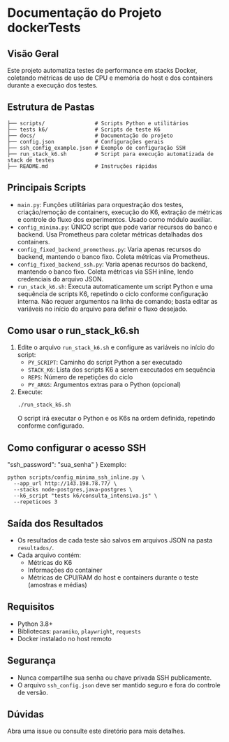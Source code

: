 # Documentação do Projeto dockerTests

## Visão Geral
Este projeto automatiza testes de performance em stacks Docker, coletando métricas de uso de CPU e memória do host e dos containers durante a execução dos testes.

## Estrutura de Pastas
```
├── scripts/                # Scripts Python e utilitários
├── tests k6/               # Scripts de teste K6
├── docs/                   # Documentação do projeto
├── config.json             # Configurações gerais
├── ssh_config_example.json # Exemplo de configuração SSH
├── run_stack_k6.sh         # Script para execução automatizada de stack de testes
├── README.md               # Instruções rápidas
```


## Principais Scripts
- `main.py`: Funções utilitárias para orquestração dos testes, criação/remoção de containers, execução do K6, extração de métricas e controle do fluxo dos experimentos. Usado como módulo auxiliar.
- `config_minima.py`: ÚNICO script que pode variar recursos do banco e backend. Usa Prometheus para coletar métricas detalhadas dos containers.
- `config_fixed_backend_prometheus.py`: Varia apenas recursos do backend, mantendo o banco fixo. Coleta métricas via Prometheus.
- `config_fixed_backend_ssh.py`: Varia apenas recursos do backend, mantendo o banco fixo. Coleta métricas via SSH inline, lendo credenciais do arquivo JSON.
- `run_stack_k6.sh`: Executa automaticamente um script Python e uma sequência de scripts K6, repetindo o ciclo conforme configuração interna. Não requer argumentos na linha de comando; basta editar as variáveis no início do arquivo para definir o fluxo desejado.

## Como usar o run_stack_k6.sh
1. Edite o arquivo `run_stack_k6.sh` e configure as variáveis no início do script:
   - `PY_SCRIPT`: Caminho do script Python a ser executado
   - `STACK_K6`: Lista dos scripts K6 a serem executados em sequência
   - `REPS`: Número de repetições do ciclo
   - `PY_ARGS`: Argumentos extras para o Python (opcional)
2. Execute:
   ```sh
   ./run_stack_k6.sh
   ```
   O script irá executar o Python e os K6s na ordem definida, repetindo conforme configurado.

## Como configurar o acesso SSH
  "ssh_password": "sua_senha"
}
Exemplo:
```
python scripts/config_minima_ssh_inline.py \
  --app_url http://143.198.78.77/ \
  --stacks node-postgres,java-postgres \
  --k6_script "tests k6/consulta_intensiva.js" \
  --repeticoes 3
```

## Saída dos Resultados
- Os resultados de cada teste são salvos em arquivos JSON na pasta `resultados/`.
- Cada arquivo contém:
  - Métricas do K6
  - Informações do container
  - Métricas de CPU/RAM do host e containers durante o teste (amostras e médias)

## Requisitos
- Python 3.8+
- Bibliotecas: `paramiko`, `playwright`, `requests`
- Docker instalado no host remoto

## Segurança
- Nunca compartilhe sua senha ou chave privada SSH publicamente.
- O arquivo `ssh_config.json` deve ser mantido seguro e fora do controle de versão.

## Dúvidas
Abra uma issue ou consulte este diretório para mais detalhes.
